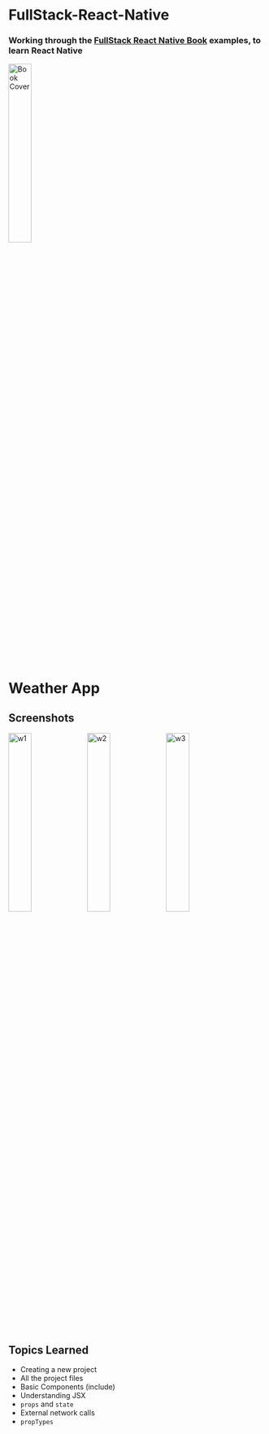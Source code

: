 # FullStack-React-Native
### Working through the [FullStack React Native Book](https://www.fullstackreact.com/react-native/) examples, to learn React Native

<img src="https://www.fullstackreact.com/assets/images/fullstack-react-native-book-cover-hardcover-003-copy.png" alt="Book Cover" width="30%">

# Weather App
## Screenshots
<img src="https://raw.github.com/MaxJW/FullStack-React-Native/master/screenshots/weather/1.png" alt="w1" width="30%"> <img src="https://raw.github.com/MaxJW/FullStack-React-Native/master/screenshots/weather/2.png" alt="w2" width="30%"> <img src="https://raw.github.com/MaxJW/FullStack-React-Native/master/screenshots/weather/3.png" alt="w3" width="30%">
## Topics Learned
* Creating a new project
* All the project files
* Basic Components (include)
* Understanding JSX
* `props` and `state`
* External network calls
* `propTypes`
